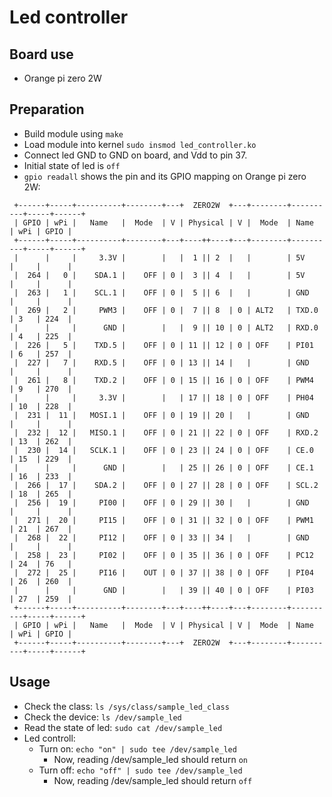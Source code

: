 # Led controller
## Board use
* Orange pi zero 2W

## Preparation
* Build module using `make`
* Load module into kernel `sudo insmod led_controller.ko`
* Connect led GND to GND on board, and Vdd to pin 37.
* Initial state of led is `off`
* `gpio readall` shows the pin and its GPIO mapping on Orange pi zero 2W:

```
 +------+-----+----------+--------+---+  ZERO2W  +---+--------+----------+-----+------+
 | GPIO | wPi |   Name   |  Mode  | V | Physical | V |  Mode  | Name     | wPi | GPIO |
 +------+-----+----------+--------+---+----++----+---+--------+----------+-----+------+
 |      |     |     3.3V |        |   |  1 || 2  |   |        | 5V       |     |      |
 |  264 |   0 |    SDA.1 |    OFF | 0 |  3 || 4  |   |        | 5V       |     |      |
 |  263 |   1 |    SCL.1 |    OFF | 0 |  5 || 6  |   |        | GND      |     |      |
 |  269 |   2 |     PWM3 |    OFF | 0 |  7 || 8  | 0 | ALT2   | TXD.0    | 3   | 224  |
 |      |     |      GND |        |   |  9 || 10 | 0 | ALT2   | RXD.0    | 4   | 225  |
 |  226 |   5 |    TXD.5 |    OFF | 0 | 11 || 12 | 0 | OFF    | PI01     | 6   | 257  |
 |  227 |   7 |    RXD.5 |    OFF | 0 | 13 || 14 |   |        | GND      |     |      |
 |  261 |   8 |    TXD.2 |    OFF | 0 | 15 || 16 | 0 | OFF    | PWM4     | 9   | 270  |
 |      |     |     3.3V |        |   | 17 || 18 | 0 | OFF    | PH04     | 10  | 228  |
 |  231 |  11 |   MOSI.1 |    OFF | 0 | 19 || 20 |   |        | GND      |     |      |
 |  232 |  12 |   MISO.1 |    OFF | 0 | 21 || 22 | 0 | OFF    | RXD.2    | 13  | 262  |
 |  230 |  14 |   SCLK.1 |    OFF | 0 | 23 || 24 | 0 | OFF    | CE.0     | 15  | 229  |
 |      |     |      GND |        |   | 25 || 26 | 0 | OFF    | CE.1     | 16  | 233  |
 |  266 |  17 |    SDA.2 |    OFF | 0 | 27 || 28 | 0 | OFF    | SCL.2    | 18  | 265  |
 |  256 |  19 |     PI00 |    OFF | 0 | 29 || 30 |   |        | GND      |     |      |
 |  271 |  20 |     PI15 |    OFF | 0 | 31 || 32 | 0 | OFF    | PWM1     | 21  | 267  |
 |  268 |  22 |     PI12 |    OFF | 0 | 33 || 34 |   |        | GND      |     |      |
 |  258 |  23 |     PI02 |    OFF | 0 | 35 || 36 | 0 | OFF    | PC12     | 24  | 76   |
 |  272 |  25 |     PI16 |    OUT | 0 | 37 || 38 | 0 | OFF    | PI04     | 26  | 260  |
 |      |     |      GND |        |   | 39 || 40 | 0 | OFF    | PI03     | 27  | 259  |
 +------+-----+----------+--------+---+----++----+---+--------+----------+-----+------+
 | GPIO | wPi |   Name   |  Mode  | V | Physical | V |  Mode  | Name     | wPi | GPIO |
 +------+-----+----------+--------+---+  ZERO2W  +---+--------+----------+-----+------+
```
## Usage
* Check the class:  `ls /sys/class/sample_led_class`
* Check the device: `ls /dev/sample_led`
* Read the state of led: `sudo cat /dev/sample_led`
* Led controll:
  * Turn on:  `echo "on" | sudo tee /dev/sample_led`
    * Now, reading /dev/sample_led should return `on`
  * Turn off: `echo "off" | sudo tee /dev/sample_led`
    * Now, reading /dev/sample_led should return `off`
